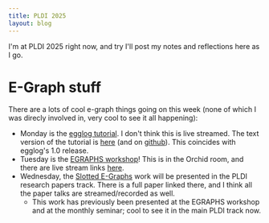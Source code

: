 ```yaml
---
title: PLDI 2025
layout: blog
---
```


I'm at PLDI 2025 right now, and try I'll post my notes and reflections here as I go.

# E-Graph stuff

There are a lots of cool e-graph things going on this week (none of which I was direcly involved in, very cool to see it all happening):

- Monday is the [egglog tutorial](https://pldi25.sigplan.org/details/pldi-2025-tutorials/4/Unlocking-Optimizations-with-egglog-Equality-Saturation-Meets-Datalog). I don't think this is live streamed. The text version of the tutorial is [here](https://egraphs-good.github.io/egglog-tutorial/01-basics.html) (and on [github](https://github.com/egraphs-good/egglog-tutorial?tab=readme-ov-file)). This coincides with egglog's 1.0 release.
- Tuesday is the [EGRAPHS workshop](https://pldi25.sigplan.org/home/egraphs-2025)! This is in the Orchid room, and there are live stream links [here](https://pldi25.sigplan.org/attending/live-streams).
- Wednesday, the [Slotted E-Graphs](https://pldi25.sigplan.org/track/pldi-2025-papers#) work will be presented in the PLDI research papers track. There is a full paper linked there, and I think all the paper talks are streamed/recorded as well.
    - This work has previously been presented at the EGRAPHS workshop and at the monthly seminar; cool to see it in the main PLDI track now.